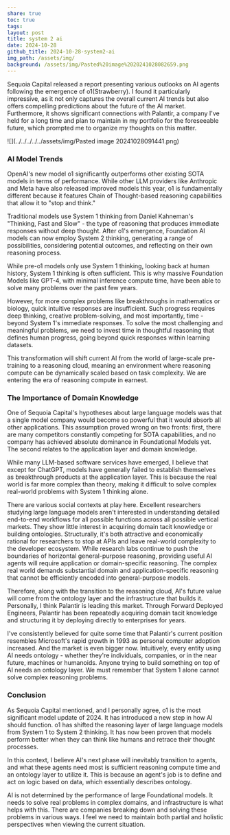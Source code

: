 ```yaml
---
share: true
toc: true
tags: 
layout: post
title: system 2 ai
date: 2024-10-28
github_title: 2024-10-28-system2-ai
img_path: /assets/img/
background: /assets/img/Pasted%20image%2020241028082659.png
---
```

Sequoia Capital released a report presenting various outlooks on AI agents following the emergence of o1(Strawberry). I found it particularly impressive, as it not only captures the overall current AI trends but also offers compelling predictions about the future of the AI market. Furthermore, it shows significant connections with Palantir, a company I've held for a long time and plan to maintain in my portfolio for the foreseeable future, which prompted me to organize my thoughts on this matter.

![](../../../../../assets/img/Pasted image 20241028091441.png)

### AI Model Trends
OpenAI's new model o1 significantly outperforms other existing SOTA models in terms of performance. While other LLM providers like Anthropic and Meta have also released improved models this year, o1 is fundamentally different because it features Chain of Thought-based reasoning capabilities that allow it to "stop and think."

Traditional models use System 1 thinking from Daniel Kahneman's "Thinking, Fast and Slow" - the type of reasoning that produces immediate responses without deep thought. After o1's emergence, Foundation AI models can now employ System 2 thinking, generating a range of possibilities, considering potential outcomes, and reflecting on their own reasoning process.

While pre-o1 models only use System 1 thinking, looking back at human history, System 1 thinking is often sufficient. This is why massive Foundation Models like GPT-4, with minimal inference compute time, have been able to solve many problems over the past few years.

However, for more complex problems like breakthroughs in mathematics or biology, quick intuitive responses are insufficient. Such progress requires deep thinking, creative problem-solving, and most importantly, time - beyond System 1's immediate responses. To solve the most challenging and meaningful problems, we need to invest time in thoughtful reasoning that defines human progress, going beyond quick responses within learning datasets.

This transformation will shift current AI from the world of large-scale pre-training to a reasoning cloud, meaning an environment where reasoning compute can be dynamically scaled based on task complexity. We are entering the era of reasoning compute in earnest.

### The Importance of Domain Knowledge
One of Sequoia Capital's hypotheses about large language models was that a single model company would become so powerful that it would absorb all other applications. This assumption proved wrong on two fronts: first, there are many competitors constantly competing for SOTA capabilities, and no company has achieved absolute dominance in Foundational Models yet. The second relates to the application layer and domain knowledge.

While many LLM-based software services have emerged, I believe that except for ChatGPT, models have generally failed to establish themselves as breakthrough products at the application layer. This is because the real world is far more complex than theory, making it difficult to solve complex real-world problems with System 1 thinking alone.

There are various social contexts at play here. Excellent researchers studying large language models aren't interested in understanding detailed end-to-end workflows for all possible functions across all possible vertical markets. They show little interest in acquiring domain tacit knowledge or building ontologies. Structurally, it's both attractive and economically rational for researchers to stop at APIs and leave real-world complexity to the developer ecosystem. While research labs continue to push the boundaries of horizontal general-purpose reasoning, providing useful AI agents will require application or domain-specific reasoning. The complex real world demands substantial domain and application-specific reasoning that cannot be efficiently encoded into general-purpose models.

Therefore, along with the transition to the reasoning cloud, AI's future value will come from the ontology layer and the infrastructure that builds it. Personally, I think Palantir is leading this market. Through Forward Deployed Engineers, Palantir has been repeatedly acquiring domain tacit knowledge and structuring it by deploying directly to enterprises for years.

I've consistently believed for quite some time that Palantir's current position resembles Microsoft's rapid growth in 1993 as personal computer adoption increased. And the market is even bigger now. Intuitively, every entity using AI needs ontology - whether they're individuals, companies, or in the near future, machines or humanoids. Anyone trying to build something on top of AI needs an ontology layer. We must remember that System 1 alone cannot solve complex reasoning problems.

### Conclusion
As Sequoia Capital mentioned, and I personally agree, o1 is the most significant model update of 2024. It has introduced a new step in how AI should function. o1 has shifted the reasoning layer of large language models from System 1 to System 2 thinking. It has now been proven that models perform better when they can think like humans and retrace their thought processes.

In this context, I believe AI's next phase will inevitably transition to agents, and what these agents need most is sufficient reasoning compute time and an ontology layer to utilize it. This is because an agent's job is to define and act on logic based on data, which essentially describes ontology.

AI is not determined by the performance of large Foundational models. It needs to solve real problems in complex domains, and infrastructure is what helps with this. There are companies breaking down and solving these problems in various ways. I feel we need to maintain both partial and holistic perspectives when viewing the current situation.
